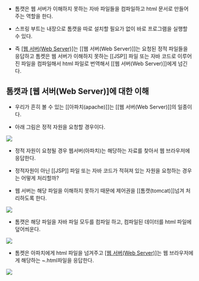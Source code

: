 - 톰캣은 웹 서버가 이해하지 못하는 자바 파일들을 컴파일하고 html 문서로 만들어 주는 역할을 한다.

- 스프링 부트는 내장으로 톰캣을 따로 설치할 필요가 없이 바로 프로그램을 실행할 수 있다.

- 즉 [[웹 서버(Web Server)]]([[아파치(apache)]])는 [[웹 서버(Web Server)]]는 요청된 정적 파일들을 응답하고 톰켓은 웹 서버가 이해하지 못하는 [[JSP]] 파일 또는 자바 코드로 이루어진 파일을 컴파일해서 html 파일로 번역해서 [[웹 서버(Web Server)]]에게 넘긴다.

## 톰캣과 [웹 서버(Web Server)]에 대한 이해

- 우리가 흔히 볼 수 있는 [[아파치(apache)]]는 [[웹 서버(Web Server)]]의 일종이다.

- 아래 그림은 정적 자원을 요청할 경우이다.

![](https://blog.kakaocdn.net/dn/Nvass/btrVT6RaH6Z/IomSgS6WiJro0PeAP5KS3k/img.png)

- 정적 자원이 요청될 경우 웹서버(아파치)는 해당하는 자료를 찾아서 웹 브라우저에 응답한다.

- 정적자원이 아닌 [[JSP]] 파일 또는 자바 코드가 적혀져 있는 자원을 요청하는 경우는 어떻게 처리할까?
- 웹 서버는 해당 파일을 이해하지 못하기 때문에 제어권을 [[톰캣(tomcat)]]넘겨 처리하도록 한다.

![](https://blog.kakaocdn.net/dn/23sGX/btrVTV3n4Dj/DV7bfabezpUGYGMQna3azk/img.png)

-  톰캣은 해당 파일을 자바 파일 모두를 컴파일 하고, 컴파일된 데이터를 html 파일에 덮어씌운다.

![](https://blog.kakaocdn.net/dn/Bpm7a/btrVOyBBxhR/2F12aUppXAOU1Wro5L3YLK/img.png)

- 톰켓은 아파치에게 html 파일을 넘겨주고 [[웹 서버(Web Server)]]([[아파치(apache)]])는 웹 브라우저에게 해당하는 ~.html파일을 응답한다.

![](https://blog.kakaocdn.net/dn/b5pLNF/btrVUicHvcX/cjGwFSLaqpDxxn1ktKrYp0/img.png)



